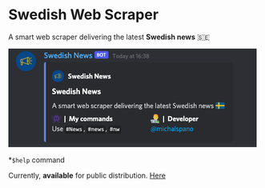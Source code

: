 # Swedish Web Scraper

A smart web scraper delivering the latest __Swedish news__ 🇸🇪

![help-command][1]

*`$help` command

Currently, __available__ for public distribution.
[Here][2]

<!-- LINKS AND REFS -->

[1]: docs/screen-cast.png
[2]: https://github.com/michalspano/Bot-Development/blob/main/README.md